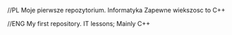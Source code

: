 //PL
Moje pierwsze repozytorium. Informatyka
Zapewne wiekszosc to C++
 
//ENG
My first repository. IT lessons;
Mainly C++
